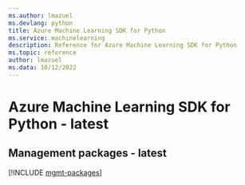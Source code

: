 ```yaml
---
ms.author: lmazuel
ms.devlang: python
title: Azure Machine Learning SDK for Python
ms.service: machinelearning
description: Reference for Azure Machine Learning SDK for Python
ms.topic: reference
author: lmazuel
ms.data: 10/12/2022
---
```

# Azure Machine Learning SDK for Python - latest

## Management packages - latest
[!INCLUDE [mgmt-packages](machine-learning-mgmt-index.md)]